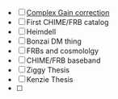 
- [ ] [Complex Gain correction](https://arxiv.org/pdf/2507.19386)
- [ ] First CHIME/FRB catalog
- [ ] Heimdell
- [ ] Bonzai DM thing 
- [ ] FRBs and cosmololgy 
- [ ] CHIME/FRB baseband 
- [ ] Ziggy Thesis
- [ ] Kenzie Thesis
- [ ] 
